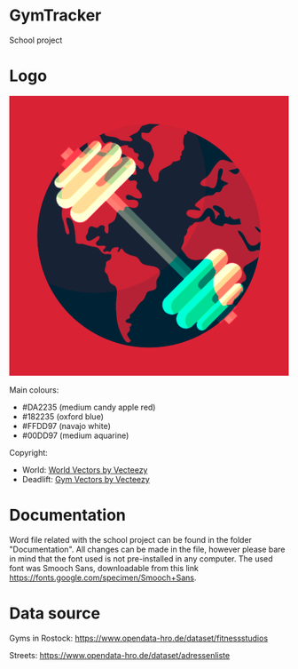 # GymTracker
School project

# Logo
![alt text](https://github.com/CallMeFlanby/GymTracker/blob/main/documentation/GymTracker%20logo.png?raw=true)

Main colours:
- #DA2235 (medium candy apple red)
- #182235 (oxford blue)
- #FFDD97 (navajo white)
- #00DD97 (medium aquarine)

Copyright:
- World: <a href="https://www.vecteezy.com/free-vector/world">World Vectors by Vecteezy</a>
- Deadlift: <a href="https://www.vecteezy.com/free-vector/gym">Gym Vectors by Vecteezy</a>

# Documentation
Word file related with the school project can be found in the folder "Documentation".
All changes can be made in the file, however please bare in mind that the font used is not pre-installed in any computer.
The used font was Smooch Sans, downloadable from this link https://fonts.google.com/specimen/Smooch+Sans.

# Data source
Gyms in Rostock: https://www.opendata-hro.de/dataset/fitnessstudios

Streets: https://www.opendata-hro.de/dataset/adressenliste
